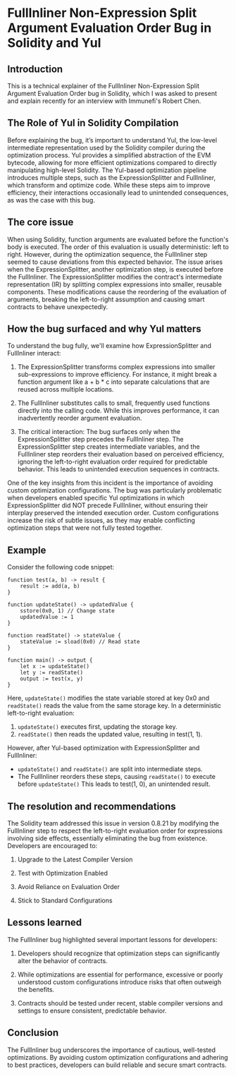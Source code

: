 # FullInliner Non-Expression Split Argument Evaluation Order Bug in Solidity and Yul #
## Introduction ##
This is a technical explainer of the FullInliner Non-Expression Split Argument Evaluation Order bug in Solidity, which I was asked to present and explain recently for an interview with Immunefi's Robert Chen.

## The Role of Yul in Solidity Compilation ##
Before explaining the bug, it’s important to understand Yul, the low-level intermediate representation used by the Solidity compiler during the optimization process. Yul provides a simplified abstraction of the EVM bytecode, allowing for more efficient optimizations compared to directly manipulating high-level Solidity. The Yul-based optimization pipeline introduces multiple steps, such as the ExpressionSplitter and FullInliner, which transform and optimize code. While these steps aim to improve efficiency, their interactions occasionally lead to unintended consequences, as was the case with this bug.

## The core issue ##
When using Solidity, function arguments are evaluated before the function's body is executed. The order of this evaluation is usually deterministic: left to right. However, during the optimization sequence, the FullInliner step seemed to cause deviations from this expected behavior. The issue arises when the ExpressionSplitter, another optimization step, is executed before the FullInliner. The ExpressionSplitter modifies the contract's intermediate representation (IR) by splitting complex expressions into smaller, reusable components. These modifications cause the reordering of the evaluation of arguments, breaking the left-to-right assumption and causing smart contracts to behave unexpectedly.

## How the bug surfaced and why Yul matters ##
To understand the bug fully, we'll examine how ExpressionSplitter and FullInliner interact:

1. The ExpressionSplitter transforms complex expressions into smaller sub-expressions to improve efficiency. For instance, it might break a function argument like a + b * c into separate calculations that are reused across multiple locations.

2. The FullInliner substitutes calls to small, frequently used functions directly into the calling code. While this improves performance, it can inadvertently reorder argument evaluation.

3. The critical interaction:
The bug surfaces only when the ExpressionSplitter step precedes the FullInliner step. The ExpressionSplitter step creates intermediate variables, and the FullInliner step reorders their evaluation based on perceived efficiency, ignoring the left-to-right evaluation order required for predictable behavior. This leads to unintended execution sequences in contracts.

One of the key insights from this incident is the importance of avoiding custom optimization configurations. The bug was particularly problematic when developers enabled specific Yul optimizations in which ExpressionSplitter did NOT precede FullInliner, without ensuring their interplay preserved the intended execution order. Custom configurations increase the risk of subtle issues, as they may enable conflicting optimization steps that were not fully tested together.

## Example ##
Consider the following code snippet:

```
function test(a, b) -> result {
    result := add(a, b)
}

function updateState() -> updatedValue {
    sstore(0x0, 1) // Change state
    updatedValue := 1
}

function readState() -> stateValue {
    stateValue := sload(0x0) // Read state
}

function main() -> output {
    let x := updateState()
    let y := readState()
    output := test(x, y)
}
```
Here, `updateState()` modifies the state variable stored at key 0x0 and `readState()` reads the value from the same storage key.
In a deterministic left-to-right evaluation:

1. `updateState()` executes first, updating the storage key.
2. `readState()` then reads the updated value, resulting in test(1, 1).

However, after Yul-based optimization with ExpressionSplitter and FullInliner:

- `updateState()` and `readState()` are split into intermediate steps.
- The FullInliner reorders these steps, causing `readState()` to execute before `updateState()`
This leads to test(1, 0), an unintended result.

## The resolution and recommendations ##
The Solidity team addressed this issue in version 0.8.21 by modifying the FullInliner step to respect the left-to-right evaluation order for expressions involving side effects, essentially eliminating the bug from existence. Developers are encouraged to:

1. Upgrade to the Latest Compiler Version

2. Test with Optimization Enabled

3. Avoid Reliance on Evaluation Order

4. Stick to Standard Configurations

## Lessons learned ##
The FullInliner bug highlighted several important lessons for developers: 

1. Developers should recognize that optimization steps can significantly alter the behavior of contracts.

2. While optimizations are essential for performance, excessive or poorly understood custom configurations introduce risks that often outweigh the benefits.

3. Contracts should be tested under recent, stable compiler versions and settings to ensure consistent, predictable behavior.

## Conclusion ##
The FullInliner bug underscores the importance of cautious, well-tested optimizations. By avoiding custom optimization configurations and adhering to best practices, developers can build reliable and secure smart contracts. 
